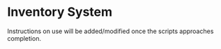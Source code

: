 Inventory System
================

Instructions on use will be added/modified once the scripts approaches completion.
